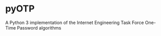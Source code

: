 # pyOTP
A Python 3 implementation of the Internet Engineering Task Force One-Time Password algorithms
